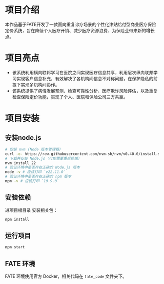 # 项目介绍

本作品基于FATE开发了一款面向重复诊疗场景的个性化津贴给付型商业医疗保险定价系统，旨在降低个人医疗开销、减少医疗资源浪费、为保险业带来新的增长点。

# 项目亮点
- 该系统利用横向联邦学习在医院之间实现医疗信息共享，利用层次纵向联邦学习实现客户信息补充，有效解决了各机构间信息不对称问题，在保护隐私的前提下实现多机构间协作。
- 该系统提供了病情发展预测、检查可靠性分析、医疗欺诈风险评估，以及重复检查保险定价功能，实现了个人、医院和保险公司三方共赢。

# 项目安装

## 安装node.js
```bash
# 安装 nvm (Node 版本管理器)
curl -o- https://raw.githubusercontent.com/nvm-sh/nvm/v0.40.0/install.sh | bash
# 下载并安装 Node.js（可能需要重启终端）
nvm install 22
# 验证环境中是否存在正确的 Node.js 版本
node -v # 应该打印 `v22.11.0`
# 验证环境中是否存在正确的 npm 版本
npm -v # 应该打印 `10.9.0`
```

## 安装依赖
进项目根目录
安装相关包：
```bash
npm install
```

## 运行项目
```bash
npm start
```
## FATE 环境

FATE 环境使用官方 Docker，相关代码在 `fate_code` 文件夹下。
